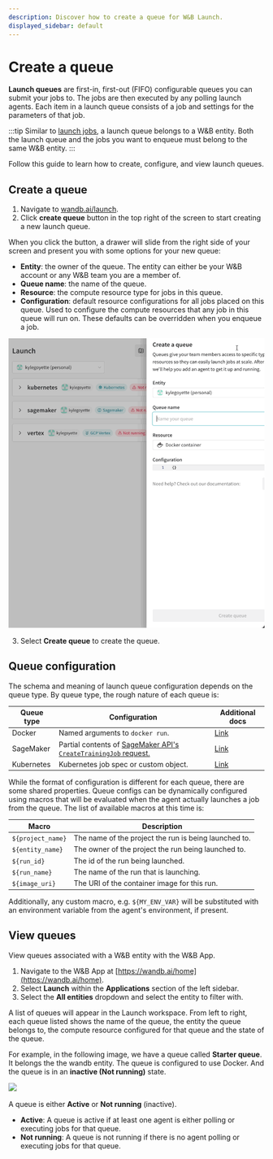 ```yaml
---
description: Discover how to create a queue for W&B Launch.
displayed_sidebar: default
---
```


# Create a queue

**Launch queues** are first-in, first-out (FIFO) configurable queues you can submit your jobs to. The jobs are then executed by any polling launch agents. Each item in a launch queue consists of a job and settings for the parameters of that job.  

:::tip
Similar to [launch jobs](./create-job.md), a launch queue belongs to a W&B entity. Both the launch queue and the jobs you want to enqueue must belong to the same W&B entity.
:::


Follow this guide to learn how to create, configure, and view launch queues.

## Create a queue

1. Navigate to [wandb.ai/launch](https://wandb.ai/launch). 
2. Click **create queue** button in the top right of the screen to start creating a new launch queue.

When you click the button, a drawer will slide from the right side of your screen and present you with some options for your new queue:

* **Entity**: the owner of the queue. The entity can either be your W&B account or any W&B team you are a member of.
* **Queue name**: the name of the queue. 
* **Resource**: the compute resource type for jobs in this queue.
* **Configuration**: default resource configurations for all jobs placed on this queue. Used to configure the compute resources that any job in this queue will run on. These defaults can be overridden when you enqueue a job.

![](/images/launch/create-queue.gif)

3. Select **Create queue** to create the queue.

## Queue configuration

The schema and meaning of launch queue configuration depends on the queue type. By queue type, the rough nature of each queue is:

| Queue type | Configuration | Additional docs |
|------------|---------------|-----------------|
| Docker     | Named arguments to `docker run`. | [Link](./docker.md#docker-queues) |
| SageMaker  | Partial contents of [SageMaker API's `CreateTrainingJob` request.](https://docs.aws.amazon.com/sagemaker/latest/APIReference/API_CreateTrainingJob.html) | [Link](./sagemaker.md#queue-configuration)
| Kubernetes | Kubernetes job spec or custom object. | [Link](./kubernetes.md#queue-configuration)

While the format of configuration is different for each queue, there are some shared properties. Queue configs can be dynamically configured using macros that will be evaluated when the agent actually launches a job from the queue. The list of available macros at this time is:

| Macro             | Description                                           |
|-------------------|-------------------------------------------------------|
| `${project_name}` | The name of the project the run is being launched to. |
| `${entity_name}`  | The owner of the project the run being launched to.   |
| `${run_id}`       | The id of the run being launched.                     |
| `${run_name}`     | The name of the run that is launching.                |
| `${image_uri}`    | The URI of the container image for this run.          |

Additionally, any custom macro, e.g. `${MY_ENV_VAR}` will be substituted with an environment variable from the agent's environment, if present.

## View queues

View queues associated with a W&B entity with the W&B App.

1. Navigate to the W&B App at [https://wandb.ai/home](https://wandb.ai/home).
2. Select **Launch** within the **Applications** section of the left sidebar.
3. Select the **All entities** dropdown and select the entity to filter with.

A list of queues will appear in the Launch workspace. From left to right, each queue listed shows the name of the queue, the entity the queue belongs to, the compute resource configured for that queue and the state of the queue.

For example, in the following image, we have a queue called **Starter queue**. It belongs the the wandb entity. The queue is configured to use Docker. And the queue is in an **inactive (Not running)** state.

![](/images/launch/launch_queues_all.png)

A queue is either **Active** or **Not running** (inactive).

* **Active**: A queue is active if at least one agent is either polling or executing jobs for that queue.
* **Not running**: A queue is not running if there is no agent polling or executing jobs for that queue.
